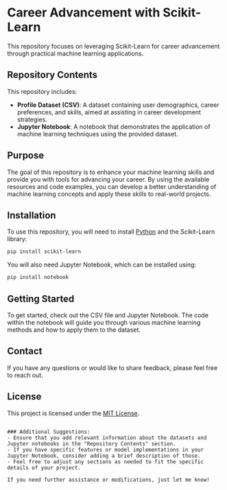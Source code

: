 # Career Advancement with Scikit-Learn

This repository focuses on leveraging Scikit-Learn for career advancement through practical machine learning applications.

## Repository Contents
This repository includes:

- **Profile Dataset (CSV)**: A dataset containing user demographics, career preferences, and skills, aimed at assisting in career development strategies.
- **Jupyter Notebook**: A notebook that demonstrates the application of machine learning techniques using the provided dataset.

## Purpose
The goal of this repository is to enhance your machine learning skills and provide you with tools for advancing your career. By using the available resources and code examples, you can develop a better understanding of machine learning concepts and apply these skills to real-world projects.

## Installation
To use this repository, you will need to install [Python](https://www.python.org/downloads/) and the Scikit-Learn library:

```bash
pip install scikit-learn
```

You will also need Jupyter Notebook, which can be installed using:

```bash
pip install notebook
```

## Getting Started
To get started, check out the CSV file and Jupyter Notebook. The code within the notebook will guide you through various machine learning methods and how to apply them to the dataset.

## Contact
If you have any questions or would like to share feedback, please feel free to reach out.

## License
This project is licensed under the [MIT License](LICENSE).
```

### Additional Suggestions:
- Ensure that you add relevant information about the datasets and Jupyter notebooks in the "Repository Contents" section.
- If you have specific features or model implementations in your Jupyter Notebook, consider adding a brief description of those.
- Feel free to adjust any sections as needed to fit the specific details of your project.

If you need further assistance or modifications, just let me know!
